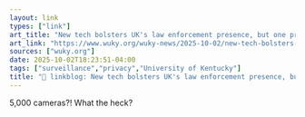 ```yaml
---
layout: link
types: ["link"]
art_title: "New tech bolsters UK's law enforcement presence, but one priority requires buy-in from campus residents"
art_link: "https://www.wuky.org/wuky-news/2025-10-02/new-tech-bolsters-uks-law-enforcement-presence-but-one-priority-requires-buy-in-from-campus-residents"
sources: ["wuky.org"]
date: 2025-10-02T18:23:51-04:00
tags: ["surveillance","privacy","University of Kentucky"]
title: "🔗 linkblog: New tech bolsters UK's law enforcement presence, but one priority requires buy-in from campus residents"
---
```

5,000 cameras?! What the heck?